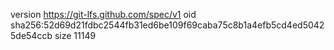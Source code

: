 version https://git-lfs.github.com/spec/v1
oid sha256:52d69d21fdbc2544fb31ed6be109f69caba75c8b1a4efb5cd4ed50425de54ccb
size 11149
